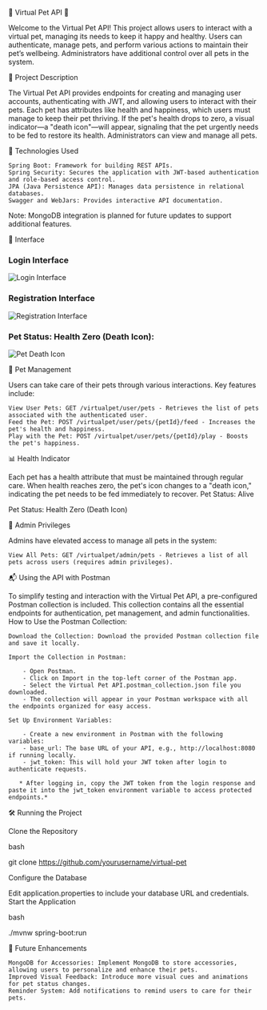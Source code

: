 🐾 Virtual Pet API 🐾

Welcome to the Virtual Pet API! This project allows users to interact with a virtual pet, managing its needs to keep it happy and healthy. 
Users can authenticate, manage pets, and perform various actions to maintain their pet’s wellbeing. Administrators have additional control over all pets in the system.


📜 Project Description

The Virtual Pet API provides endpoints for creating and managing user accounts, authenticating with JWT, and allowing users to interact with their pets. Each pet has attributes like health and happiness, which users must manage to keep their pet thriving. If the pet's health drops to zero, a visual indicator—a "death icon"—will appear, signaling that the pet urgently needs to be fed to restore its health. Administrators can view and manage all pets.

🚀 Technologies Used

    Spring Boot: Framework for building REST APIs.
    Spring Security: Secures the application with JWT-based authentication and role-based access control.
    JPA (Java Persistence API): Manages data persistence in relational databases.
    Swagger and WebJars: Provides interactive API documentation.

Note: MongoDB integration is planned for future updates to support additional features.


🌈 Interface

### Login Interface
![Login Interface](https://github.com/Dxmrt/Vpet/tree/master/src/main/java/com/virtualpet/vpet/VPet/images_git/loginvpet.png)

### Registration Interface
![Registration Interface](https://github.com/Dxmrt/Vpet/tree/master/src/main/java/com/virtualpet/vpet/VPet/images_git/registervpet.png)

### Pet Status: Health Zero (Death Icon):
![Pet Death Icon](https://github.com/Dxmrt/Vpet/tree/master/src/main/java/com/virtualpet/vpet/VPet/images_git/gambitamuerta.png)



🐾 Pet Management

Users can take care of their pets through various interactions. Key features include:

    View User Pets: GET /virtualpet/user/pets - Retrieves the list of pets associated with the authenticated user.
    Feed the Pet: POST /virtualpet/user/pets/{petId}/feed - Increases the pet's health and happiness.
    Play with the Pet: POST /virtualpet/user/pets/{petId}/play - Boosts the pet's happiness.
    

📊 Health Indicator

Each pet has a health attribute that must be maintained through regular care. When health reaches zero, the pet's icon changes to a "death icon," indicating the pet needs to be fed immediately to recover.
Pet Status: Alive

Pet Status: Health Zero (Death Icon)


👑 Admin Privileges

Admins have elevated access to manage all pets in the system:

    View All Pets: GET /virtualpet/admin/pets - Retrieves a list of all pets across users (requires admin privileges).
    

📬 Using the API with Postman

To simplify testing and interaction with the Virtual Pet API, a pre-configured Postman collection is included. This collection contains all the essential endpoints for authentication, pet management, and admin functionalities.
How to Use the Postman Collection:

    Download the Collection: Download the provided Postman collection file and save it locally.

    Import the Collection in Postman:
    
        - Open Postman.
        - Click on Import in the top-left corner of the Postman app.
        - Select the Virtual Pet API.postman_collection.json file you downloaded.
        - The collection will appear in your Postman workspace with all the endpoints organized for easy access.

    Set Up Environment Variables:
    
        - Create a new environment in Postman with the following variables:
        - base_url: The base URL of your API, e.g., http://localhost:8080 if running locally.
        - jwt_token: This will hold your JWT token after login to authenticate requests.
        
       * After logging in, copy the JWT token from the login response and paste it into the jwt_token environment variable to access protected endpoints.*
        

🛠️ Running the Project

Clone the Repository

bash

git clone https://github.com/yourusername/virtual-pet

Configure the Database

Edit application.properties to include your database URL and credentials.
Start the Application

bash

./mvnw spring-boot:run


📝 Future Enhancements

    MongoDB for Accessories: Implement MongoDB to store accessories, allowing users to personalize and enhance their pets.
    Improved Visual Feedback: Introduce more visual cues and animations for pet status changes.
    Reminder System: Add notifications to remind users to care for their pets.
